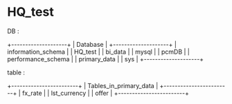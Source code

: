 # HQ_test



DB :

+--------------------+
| Database           |
+--------------------+
| information_schema |
| HQ_test            |
| bi_data            |
| mysql              |
| pcmDB              |
| performance_schema |
| primary_data       |
| sys                |
+--------------------+


table :

+------------------------+
| Tables_in_primary_data |
+------------------------+
| fx_rate                |
| lst_currency           |
| offer                  |
+------------------------+

